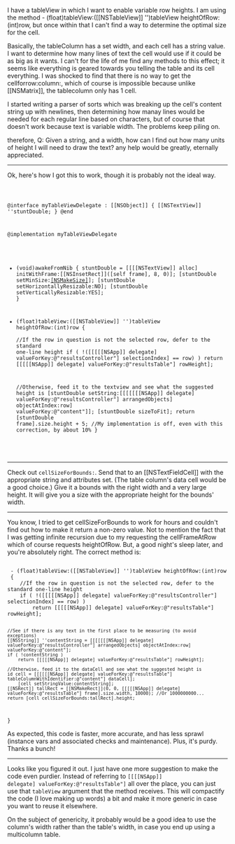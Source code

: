 I have a tableView in which I want to enable variable row heights.  I am using the method - (float)tableView:([[NSTableView]] '')tableView heightOfRow:(int)row, but once within that I can't find a way to determine the optimal size for the cell. 

Basically, the tableColumn has a set width, and each cell has a string value.  I want to determine how many lines of text the cell would use if it could be as big as it wants.  I can't for the life of me find any methods to this effect; it seems like everything is geared towards you telling the table and its cell everything.  I was shocked to find that there is no way to get the cellforrow:column:, which of course is impossible because unlike [[NSMatrix]], the tablecolumn only has 1 cell.

I started writing a parser of sorts which was breaking up the cell's content string up with newlines, then determining how manay lines would be needed for each regular line based on characters, but of course that doesn't work because text is variable width.  The problems keep piling on.

therefore, Q:  Given a string, and a width, how can I find out how many units of height I will need to draw the text?  any help would be greatly, eternally appreciated.

----

Ok, here's how I got this to work, though it is probably not the ideal way.

<code>
 
 @interface myTableViewDelegate : [[NSObject]] 
 {
 	[[NSTextView]] ''stuntDouble;
 }
 @end
 
 
 @implementation myTableViewDelegate
 
 - (void)awakeFromNib
 {
 	stuntDouble = [[[[NSTextView]] alloc] initWithFrame:[[NSInsetRect]]([self frame], 8, 0)];
 		[stuntDouble setMinSize:[[NSMakeSize]](0,0)];
 		[stuntDouble setHorizontallyResizable:NO];
 		[stuntDouble setVerticallyResizable:YES];
 }
 
 - (float)tableView:([[NSTableView]] '')tableView heightOfRow:(int)row
 {	
 	//If the row in question is not the selected row, defer to the standard one-line height
 	if ( !([[[[[NSApp]] delegate] valueForKey:@"resultsController"] selectionIndex] == row) )
 		return [[[[[NSApp]] delegate] valueForKey:@"resultsTable"] rowHeight];
 	
 	//Otherwise, feed it to the textview and see what the suggested height is
 	[stuntDouble setString:[[[[[[[NSApp]] delegate] valueForKey:@"resultsController"] arrangedObjects] objectAtIndex:row] valueForKey:@"content"]];
 	[stuntDouble sizeToFit];
 	return [stuntDouble frame].size.height + 5; //My implementation is off, even with this correction, by about 10%
 }
 
</code>

----
Check out <code>cellSizeForBounds:</code>. Send that to an [[NSTextFieldCell]] with the appropriate string and attributes set. (The table column's data cell would be a good choice.) Give it a bounds with the right width and a very large height. It will give you a size with the appropriate height for the bounds' width.

----
You know, I tried to get cellSizeForBounds to work for hours and couldn't find out how to make it return a non-zero value.  Not to mention the fact that I was getting infinite recursion due to my requesting the cellFrameAtRow which of course requests heightOfRow.  But, a good night's sleep later, and you're absolutely right.  The correct method is:

<code>
 - (float)tableView:([[NSTableView]] '')tableView heightOfRow:(int)row
 {	
 	//If the row in question is not the selected row, defer to the standard one-line height
 	if ( !([[[[[NSApp]] delegate] valueForKey:@"resultsController"] selectionIndex] == row) )
 		return [[[[[NSApp]] delegate] valueForKey:@"resultsTable"] rowHeight];
 	
 	//See if there is any text in the first place to be measuring (to avoid exceptions)
 	[[NSString]] ''contentString = [[[[[[[NSApp]] delegate] valueForKey:@"resultsController"] arrangedObjects] objectAtIndex:row] valueForKey:@"content"];
 	if ( !contentString )
 		return [[[[[NSApp]] delegate] valueForKey:@"resultsTable"] rowHeight];
 
 	//Otherwise, feed it to the dataCell and see what the suggested height is
 	id cell = [[[[[[NSApp]] delegate] valueForKey:@"resultsTable"] tableColumnWithIdentifier:@"content"] dataCell];
 		[cell setStringValue:contentString];
 	[[NSRect]] tallRect = [[NSMakeRect]](0, 0, [[[[[NSApp]] delegate] valueForKey:@"resultsTable"] frame].size.width, 10000); //Or 1000000000...
 	return [cell cellSizeForBounds:tallRect].height;
 }
</code>

As expected, this code is faster, more accurate, and has less sprawl (instance vars and associated checks and maintenance).  Plus, it's purdy.  Thanks a bunch!

----
Looks like you figured it out. I just have one more suggestion to make the code even purdier. Instead of referring to <code>[[[[NSApp]] delegate] valueForKey:@"resultsTable"]</code> all over the place, you can just use that <code>tableView</code> argument that the method receives. This will compactify the code (I love making up words) a bit and make it more generic in case you want to reuse it elsewhere.

On the subject of genericity, it probably would be a good idea to use the column's width rather than the table's width, in case you end up using a multicolumn table.